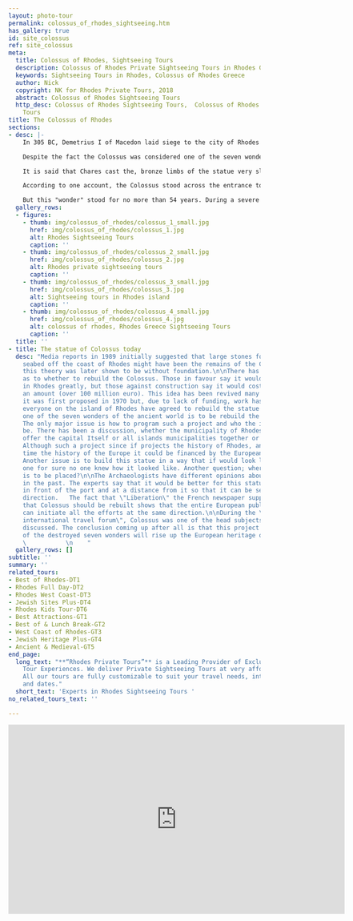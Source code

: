 ```yaml
---
layout: photo-tour
permalink: colossus_of_rhodes_sightseeing.htm
has_gallery: true
id: site_colossus
ref: site_colossus
meta:
  title: Colossus of Rhodes, Sightseeing Tours
  description: Colossus of Rhodes Private Sightseeing Tours in Rhodes Greece
  keywords: Sightseeing Tours in Rhodes, Colossus of Rhodes Greece
  author: Nick
  copyright: NK for Rhodes Private Tours, 2018
  abstract: Colossus of Rhodes Sightseeing Tours
  http_desc: Colossus of Rhodes Sightseeing Tours,  Colossus of Rhodes Private Sightseeing
    Tours
title: The Colossus of Rhodes
sections:
- desc: |-
    In 305 BC, Demetrius I of Macedon laid siege to the city of Rhodes for an entire year. In spite of his title as "Besieger of Cities" he failed to conquer the Rhodians. To celebrate their victory, the Rhodians sold his siege equipment and used the funds to erect a triumphal statue to their great god, Helios. The work was assigned to Chares of Lindos who worked on it for twelve years (292 BC to 280 BC).

    Despite the fact the Colossus was considered one of the seven wonders of the ancient world, both a technical and artistic masterpiece, there is a lack of vital information concerning the site it occupied and its actual shape. It is calculated to have been about 31 meters high.

    It is said that Chares cast the, bronze limbs of the statue very slowly, on the spot, within enormous mounds of earth, moving from the bottom upward, just as one would build a house.

    According to one account, the Colossus stood across the entrance to the harbor allowing ships to pass between its open legs. To day it is almost certain it stood on dry land and that the most likely site was the enclosure of the temple of Helios, near the palace of the Grand Masters.

    But this "wonder" stood for no more than 54 years. During a severe earthquake in 226 BC it cracked at the knees and fell. The Rhodians, fearing a curse, did not reerect it and it lay there in a heap for many centuries. ' But in 653 A. D. when the Arabs of Moab pillaged Rhodes, they sold the pieces to a Jewish merchant. Tradition says that it took 900 camels to transport it. But the legend surrounding it was so closely tied to Rhodes, that for many centuries both Greeks and Westerners called the Rhodian people "Colossians".
  gallery_rows:
  - figures:
    - thumb: img/colossus_of_rhodes/colossus_1_small.jpg
      href: img/colossus_of_rhodes/colossus_1.jpg
      alt: Rhodes Sightseeing Tours
      caption: ''
    - thumb: img/colossus_of_rhodes/colossus_2_small.jpg
      href: img/colossus_of_rhodes/colossus_2.jpg
      alt: Rhodes private sightseeing tours
      caption: ''
    - thumb: img/colossus_of_rhodes/colossus_3_small.jpg
      href: img/colossus_of_rhodes/colossus_3.jpg
      alt: Sightseeing tours in Rhodes island
      caption: ''
    - thumb: img/colossus_of_rhodes/colossus_4_small.jpg
      href: img/colossus_of_rhodes/colossus_4.jpg
      alt: colossus of rhodes, Rhodes Greece Sightseeing Tours
      caption: ''
  title: ''
- title: The statue of Colossus today
  desc: "Media reports in 1989 initially suggested that large stones found on the
    seabed off the coast of Rhodes might have been the remains of the Colossus; however
    this theory was later shown to be without foundation.\n\nThere has been much debate
    as to whether to rebuild the Colossus. Those in favour say it would boost tourism
    in Rhodes greatly, but those against construction say it would cost too large
    an amount (over 100 million euro). This idea has been revived many times since
    it was first proposed in 1970 but, due to lack of funding, work has not yet started.\n\nFinally,
    everyone on the island of Rhodes have agreed to rebuild the statue of Colossus
    one of the seven wonders of the ancient world is to be rebuild the experts said.
    The only major issue is how to program such a project and who the investors will
    be. There has been a discussion, whether the municipality of Rhodes city will
    offer the capital Itself or all islands municipalities together or the Greek government.
    Although such a project since if projects the history of Rhodes, and at the same
    time the history of the Europe it could be financed by the European Union completely.
    Another issue is to build this statue in a way that if would look like the original
    one for sure no one knew how it looked like. Another question; where the statue
    is to be placed?\n\nThe Archaeologists have different opinions about it's location
    in the past. The experts say that it would be better for this statue to be built
    in front of the port and at a distance from it so that it can be seeing from any
    direction.   The fact that \"Liberation\" the French newspaper supports the aspect
    that Colossus should be rebuilt shows that the entire European public opinion
    can initiate all the efforts at the same direction.\n\nDuring the \"1st Rhodes
    international travel forum\", Colossus was one of the head subjects that were
    discussed. The conclusion coming up after all is that this project known as one
    of the destroyed seven wonders will rise up the European heritage on civilization.
    \           \n    "
  gallery_rows: []
subtitle: ''
summary: ''
related_tours:
- Best of Rhodes-DT1
- Rhodes Full Day-DT2
- Rhodes West Coast-DT3
- Jewish Sites Plus-DT4
- Rhodes Kids Tour-DT6
- Best Attractions-GT1
- Best of & Lunch Break-GT2
- West Coast of Rhodes-GT3
- Jewish Heritage Plus-GT4
- Ancient & Medieval-GT5
end_page:
  long_text: "**“Rhodes Private Tours”** is a Leading Provider of Exclusive and Personalized
    Tour Experiences. We deliver Private Sightseeing Tours at very affordable rates.
    All our tours are fully customizable to suit your travel needs, interests, schedules,
    and dates."
  short_text: 'Experts in Rhodes Sightseeing Tours '
no_related_tours_text: ''

---
```

<div class="centered">
  <iframe width="672" height="378" src="https://www.youtube.com/embed/vM6_FoDrNeA?modestbranding=1&showinfo=0" frameborder="0" allow="accelerometer; autoplay; encrypted-media; gyroscope; picture-in-picture" allowfullscreen></iframe>
</div>